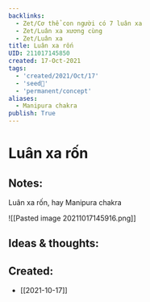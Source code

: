 ```yaml
---
backlinks:
  - Zet/Cơ thể con người có 7 luân xa
  - Zet/Luân xa xương cùng
  - Zet/Luân xa
title: Luân xa rốn
UID: 211017145850
created: 17-Oct-2021
tags:
  - 'created/2021/Oct/17'
  - 'seed🥜'
  - 'permanent/concept'
aliases:
  - Manipura chakra
publish: True
---
```

# Luân xa rốn

## Notes:
Luân xa rốn, hay Manipura chakra

![[Pasted image 20211017145916.png]]

## Ideas & thoughts:


## Created:
- [[2021-10-17]]

